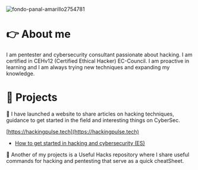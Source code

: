 <!--
**ajacobhack/ajacobhack** is a ✨ _special_ ✨ repository because its `README.md` (this file) appears on your GitHub profile.

Here are some ideas to get you started:

- 🔭 I’m currently working on ...
- 🌱 I’m currently learning ...
- 👯 I’m looking to collaborate on ...
- 🤔 I’m looking for help with ...
- 💬 Ask me about ...
- 📫 How to reach me: ...
- 😄 Pronouns: ...
- ⚡ Fun fact: ...
-->
![fondo-panal-amarillo2754781](https://user-images.githubusercontent.com/99199970/201411320-80406629-174f-4422-8061-ac9718c70cc3.png)

# 👉 About me

I am pentester and cybersecurity consultant passionate about hacking. I am certified in CEHv12 (Certified Ethical Hacker) EC-Council. I am proactive in learning and I am always trying new techniques and expanding my knowledge.

# 🚀 Projects


📌 I have launched a website to share articles on hacking techniques, guidance to get started in the field and interesting things on CyberSec.

[https://hackingpulse.tech](https://hackingpulse.tech)

- [How to get started in hacking and cybersecurity (ES)](https://hackingpulse.tech/como-comenzar-en-el-hacking-y-ciberseguridad/)

📌 Another of my projects is a Useful Hacks repository where I share useful commands for hacking and pentesting that serve as a quick cheatSheet.



